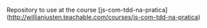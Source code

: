 Repository to use at the course [js-com-tdd-na-pratica] (http://willianjusten.teachable.com/courses/js-com-tdd-na-pratica)
